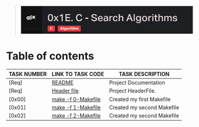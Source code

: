 > ![Search algos](./assets/Screenshot%20from%202023-09-12%2011-59-36.png)

# Table of contents

TASK NUMBER | LINK TO TASK CODE | TASK DESCRIPTION
----- | ------ | ----------
[Req] | [README](./README.md) | Project Documentation
[Req] | [Header file](./search_algos.h) | Project HeaderFile.
[0x00] | [make -f 0-Makefile](./0-Makefile) | Created my first Makefile
[0x01] | [make -f 1-Makefile](./1-Makefile) | Created my second Makefile
[0x02] | [make -f 2-Makefile](./2-Makefile) | Created my second Makefile
